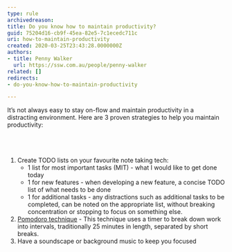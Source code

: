 ```yaml
---
type: rule
archivedreason: 
title: Do you know how to maintain productivity?
guid: 75204d16-cb9f-45ea-82e5-7c1ecedc711c
uri: how-to-maintain-productivity
created: 2020-03-25T23:43:28.0000000Z
authors:
- title: Penny Walker
  url: https://ssw.com.au/people/penny-walker
related: []
redirects:
- do-you-know-how-to-maintain-productivity

---
```



​It’s not always easy to stay on-flow and maintain productivity in a distracting environment. Here are 3 proven strategies to help you maintain productivity&#58;<br><br>
<br><excerpt class='endintro'></excerpt><br>
<ol><li>Create TODO lists on your favourite note taking tech&#58;
   <ul><li>1 list for most important tasks (MIT) - what I would like to get done today</li><li>1 for new features - when developing a new feature, a concise TODO list of what needs to be done</li><li>1 for additional tasks - any distractions such as additional tasks to be completed, can be noted on the appropriate list, without breaking concentration or stopping to focus on something else.​<br></li></ul></li><li><a href="https&#58;//francescocirillo.com/pages/pomodoro-technique">​Pomodoro technique</a>&#160;-&#160;This technique uses a timer to break down work into intervals, traditionally 25 minutes in length, separated by short breaks.&#160;</li><li>Have a soundscape&#160;or background music to keep you focused<br></li></ol>



